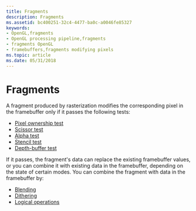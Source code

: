 ```yaml
---
title: Fragments
description: Fragments
ms.assetid: bc400251-32c4-4477-ba0c-a0046fe85327
keywords:
- OpenGL,fragments
- OpenGL processing pipeline,fragments
- fragments OpenGL
- framebuffers,fragments modifying pixels
ms.topic: article
ms.date: 05/31/2018
---
```


# Fragments

A fragment produced by rasterization modifies the corresponding pixel in the framebuffer only if it passes the following tests:

-   [Pixel ownership test](pixel-ownership-test.md)
-   [Scissor test](scissor-test.md)
-   [Alpha test](alpha-test.md)
-   [Stencil test](stencil-test.md)
-   [Depth-buffer test](depth-buffer-test.md)

If it passes, the fragment's data can replace the existing framebuffer values, or you can combine it with existing data in the framebuffer, depending on the state of certain modes. You can combine the fragment with data in the framebuffer by:

-   [Blending](blending.md)
-   [Dithering](dithering.md)
-   [Logical operations](logical-operations.md)

 

 





